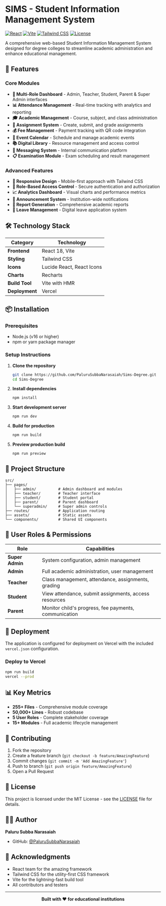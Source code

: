 # SIMS - Student Information Management System

[![React](https://img.shields.io/badge/React-18.0-blue.svg)](https://reactjs.org/)
[![Vite](https://img.shields.io/badge/Vite-5.0-646CFF.svg)](https://vitejs.dev/)
[![Tailwind CSS](https://img.shields.io/badge/Tailwind-3.0-38B2AC.svg)](https://tailwindcss.com/)
[![License](https://img.shields.io/badge/License-MIT-green.svg)](LICENSE)

A comprehensive web-based Student Information Management System designed for degree colleges to streamline academic administration and enhance educational management.

## 🚀 Features

### Core Modules
- **👥 Multi-Role Dashboard** - Admin, Teacher, Student, Parent & Super Admin interfaces
- **📊 Attendance Management** - Real-time tracking with analytics and reporting
- **🎓 Academic Management** - Course, subject, and class administration
- **📝 Assignment System** - Create, submit, and grade assignments
- **💰 Fee Management** - Payment tracking with QR code integration
- **📅 Event Calendar** - Schedule and manage academic events
- **📚 Digital Library** - Resource management and access control
- **💬 Messaging System** - Internal communication platform
- **📋 Examination Module** - Exam scheduling and result management

### Advanced Features
- **📱 Responsive Design** - Mobile-first approach with Tailwind CSS
- **🔐 Role-Based Access Control** - Secure authentication and authorization
- **📈 Analytics Dashboard** - Visual charts and performance metrics
- **🔔 Announcement System** - Institution-wide notifications
- **📄 Report Generation** - Comprehensive academic reports
- **🏥 Leave Management** - Digital leave application system

## 🛠️ Technology Stack

| Category | Technology |
|----------|------------|
| **Frontend** | React 18, Vite |
| **Styling** | Tailwind CSS |
| **Icons** | Lucide React, React Icons |
| **Charts** | Recharts |
| **Build Tool** | Vite with HMR |
| **Deployment** | Vercel |

## 📦 Installation

### Prerequisites
- Node.js (v16 or higher)
- npm or yarn package manager

### Setup Instructions

1. **Clone the repository**
   ```bash
   git clone https://github.com/PaluruSubbaNarasaiah/Sims-Degree.git
   cd Sims-Degree
   ```

2. **Install dependencies**
   ```bash
   npm install
   ```

3. **Start development server**
   ```bash
   npm run dev
   ```

4. **Build for production**
   ```bash
   npm run build
   ```

5. **Preview production build**
   ```bash
   npm run preview
   ```

## 📁 Project Structure

```
src/
├── pages/
│   ├── admin/          # Admin dashboard and modules
│   ├── teacher/        # Teacher interface
│   ├── student/        # Student portal
│   ├── parent/         # Parent dashboard
│   └── superadmin/     # Super admin controls
├── routes/             # Application routing
├── assets/             # Static assets
└── components/         # Shared UI components
```

## 🎯 User Roles & Permissions

| Role | Capabilities |
|------|-------------|
| **Super Admin** | System configuration, admin management |
| **Admin** | Full academic administration, user management |
| **Teacher** | Class management, attendance, assignments, grading |
| **Student** | View attendance, submit assignments, access resources |
| **Parent** | Monitor child's progress, fee payments, communication |

## 🚀 Deployment

The application is configured for deployment on Vercel with the included `vercel.json` configuration.

### Deploy to Vercel
```bash
npm run build
vercel --prod
```

## 📊 Key Metrics

- **255+ Files** - Comprehensive module coverage
- **50,000+ Lines** - Robust codebase
- **5 User Roles** - Complete stakeholder coverage
- **15+ Modules** - Full academic lifecycle management

## 🤝 Contributing

1. Fork the repository
2. Create a feature branch (`git checkout -b feature/AmazingFeature`)
3. Commit changes (`git commit -m 'Add AmazingFeature'`)
4. Push to branch (`git push origin feature/AmazingFeature`)
5. Open a Pull Request

## 📄 License

This project is licensed under the MIT License - see the [LICENSE](LICENSE) file for details.

## 👨‍💻 Author

**Paluru Subba Narasaiah**
- GitHub: [@PaluruSubbaNarasaiah](https://github.com/PaluruSubbaNarasaiah)

## 🙏 Acknowledgments

- React team for the amazing framework
- Tailwind CSS for the utility-first CSS framework
- Vite for the lightning-fast build tool
- All contributors and testers

---

<div align="center">
  <strong>Built with ❤️ for educational institutions</strong>
</div>
